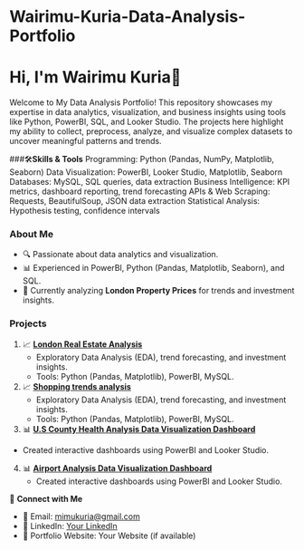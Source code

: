 # Wairimu-Kuria-Data-Analysis-Portfolio

# Hi, I'm Wairimu Kuria👋
Welcome to My Data Analysis Portfolio!
This repository showcases my expertise in data analytics, visualization, and business insights using tools like Python, PowerBI, SQL, and Looker Studio. The projects here highlight my ability to collect, preprocess, analyze, and visualize complex datasets to uncover meaningful patterns and trends.

###🛠**Skills & Tools**
Programming: Python (Pandas, NumPy, Matplotlib, Seaborn)
Data Visualization: PowerBI, Looker Studio, Matplotlib, Seaborn
Databases: MySQL, SQL queries, data extraction
Business Intelligence: KPI metrics, dashboard reporting, trend forecasting
APIs & Web Scraping: Requests, BeautifulSoup, JSON data extraction
Statistical Analysis: Hypothesis testing, confidence intervals

### About Me
- 🔍 Passionate about data analytics and visualization.
- 📊 Experienced in PowerBI, Python (Pandas, Matplotlib, Seaborn), and SQL.
- 🏡 Currently analyzing **London Property Prices** for trends and investment insights.

### Projects
1. 📈 **[London Real Estate Analysis](https://github.com/your-username/london-real-estate)**
   - Exploratory Data Analysis (EDA), trend forecasting, and investment insights.
   - Tools: Python (Pandas, Matplotlib), PowerBI, MySQL.
2. 📈 **[Shopping trends analysis](https://github.com/your-username/london-real-estate)**
   - Exploratory Data Analysis (EDA), trend forecasting, and investment insights.
   - Tools: Python (Pandas, Matplotlib), PowerBI, MySQL.
3.  📊 **[U.S County Health Analysis Data Visualization Dashboard](https://github.com/your-username/data-viz-dashboard)**
   - Created interactive dashboards using PowerBI and Looker Studio.
4. 📊 **[Airport Analysis Data Visualization Dashboard](https://github.com/your-username/data-viz-dashboard)**
   - Created interactive dashboards using PowerBI and Looker Studio.

🔗 **Connect with Me**
- 📩 Email: mimukuria@gmail.com
- 💼 LinkedIn: [Your LinkedIn](https://linkedin.com/in/wairimukuria)
- 🚀 Portfolio Website: Your Website (if available)
